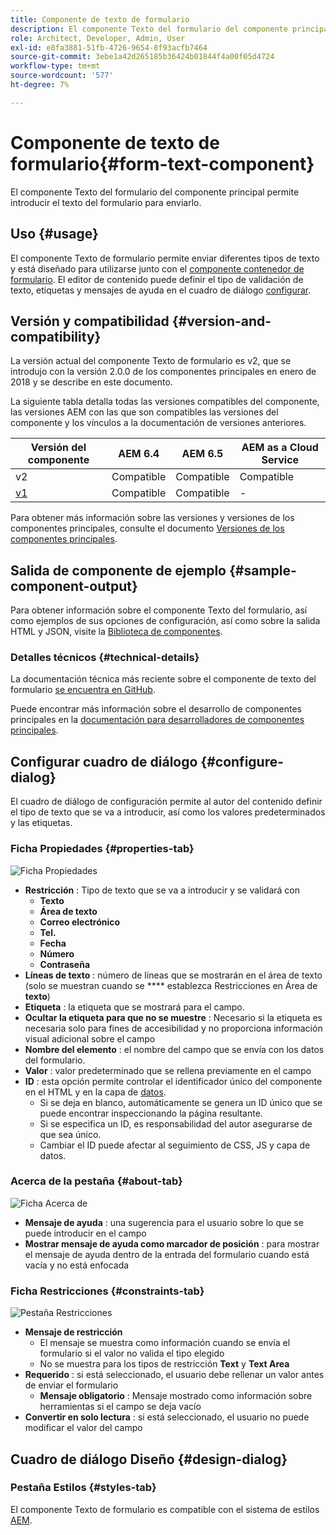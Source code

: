 ```yaml
---
title: Componente de texto de formulario
description: El componente Texto del formulario del componente principal permite introducir el texto del formulario para enviarlo.
role: Architect, Developer, Admin, User
exl-id: e8fa3881-51fb-4726-9654-8f93acfb7464
source-git-commit: 3ebe1a42d265185b36424b01844f4a00f05d4724
workflow-type: tm+mt
source-wordcount: '577'
ht-degree: 7%

---
```


# Componente de texto de formulario{#form-text-component}

El componente Texto del formulario del componente principal permite introducir el texto del formulario para enviarlo.

## Uso {#usage}

El componente Texto de formulario permite enviar diferentes tipos de texto y está diseñado para utilizarse junto con el [componente contenedor de formulario](form-container.md). El editor de contenido puede definir el tipo de validación de texto, etiquetas y mensajes de ayuda en el cuadro de diálogo [configurar](#configure-dialog).

## Versión y compatibilidad {#version-and-compatibility}

La versión actual del componente Texto de formulario es v2, que se introdujo con la versión 2.0.0 de los componentes principales en enero de 2018 y se describe en este documento.

La siguiente tabla detalla todas las versiones compatibles del componente, las versiones AEM con las que son compatibles las versiones del componente y los vínculos a la documentación de versiones anteriores.

| Versión del componente | AEM 6.4 | AEM 6.5 | AEM as a Cloud Service |
|--- |--- |--- |---|
| v2 | Compatible | Compatible | Compatible |
| [v1](/help/components/v1/form-text-v1.md) | Compatible | Compatible | - |

Para obtener más información sobre las versiones y versiones de los componentes principales, consulte el documento [Versiones de los componentes principales](/help/versions.md).

## Salida de componente de ejemplo {#sample-component-output}

Para obtener información sobre el componente Texto del formulario, así como ejemplos de sus opciones de configuración, así como sobre la salida HTML y JSON, visite la [Biblioteca de componentes](https://adobe.com/go/aem_cmp_library_form_text).

### Detalles técnicos {#technical-details}

La documentación técnica más reciente sobre el componente de texto del formulario [se encuentra en GitHub](https://adobe.com/go/aem_cmp_tech_form_text_v2).

Puede encontrar más información sobre el desarrollo de componentes principales en la [documentación para desarrolladores de componentes principales](/help/developing/overview.md).

## Configurar cuadro de diálogo {#configure-dialog}

El cuadro de diálogo de configuración permite al autor del contenido definir el tipo de texto que se va a introducir, así como los valores predeterminados y las etiquetas.

### Ficha Propiedades {#properties-tab}

![Ficha Propiedades](/help/assets/form-text-edit-properties.png)

* **Restricción** : Tipo de texto que se va a introducir y se validará con
   * **Texto**
   * **Área de texto**
   * **Correo electrónico**
   * **Tel.**
   * **Fecha**
   * **Número**
   * **Contraseña**
* **Líneas de texto** : número de líneas que se mostrarán en el área de texto (solo se muestran cuando se  **** establezca Restricciones en Área de  **texto**)
* **Etiqueta** : la etiqueta que se mostrará para el campo.
* **Ocultar la etiqueta para que no se muestre** : Necesario si la etiqueta es necesaria solo para fines de accesibilidad y no proporciona información visual adicional sobre el campo
* **Nombre del elemento** : el nombre del campo que se envía con los datos del formulario.
* **Valor** : valor predeterminado que se rellena previamente en el campo
* **ID** : esta opción permite controlar el identificador único del componente en el HTML y en la capa de  [datos](/help/developing/data-layer/overview.md).
   * Si se deja en blanco, automáticamente se genera un ID único que se puede encontrar inspeccionando la página resultante.
   * Si se especifica un ID, es responsabilidad del autor asegurarse de que sea único.
   * Cambiar el ID puede afectar al seguimiento de CSS, JS y capa de datos.

### Acerca de la pestaña {#about-tab}

![Ficha Acerca de](/help/assets/form-text-edit-about.png)

* **Mensaje de ayuda** : una sugerencia para el usuario sobre lo que se puede introducir en el campo
* **Mostrar mensaje de ayuda como marcador de posición** : para mostrar el mensaje de ayuda dentro de la entrada del formulario cuando está vacía y no está enfocada

### Ficha Restricciones {#constraints-tab}

![Pestaña Restricciones](/help/assets/form-text-edit-constraints.png)

* **Mensaje de restricción**
   * El mensaje se muestra como información cuando se envía el formulario si el valor no valida el tipo elegido
   * No se muestra para los tipos de restricción **Text** y **Text Area**
* **Requerido** : si está seleccionado, el usuario debe rellenar un valor antes de enviar el formulario
   * **Mensaje obligatorio** : Mensaje mostrado como información sobre herramientas si el campo se deja vacío
* **Convertir en solo lectura** : si está seleccionado, el usuario no puede modificar el valor del campo

## Cuadro de diálogo Diseño {#design-dialog}

### Pestaña Estilos {#styles-tab}

El componente Texto de formulario es compatible con el sistema de estilos [AEM](/help/get-started/authoring.md#component-styling).

